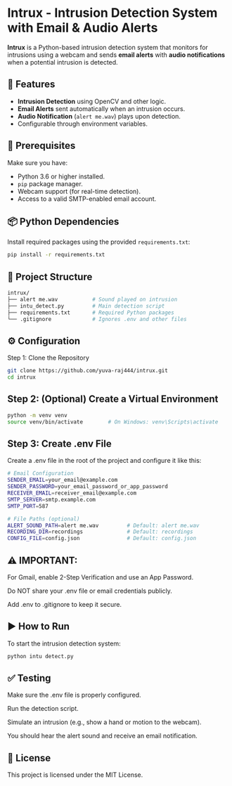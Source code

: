 # Intrux - Intrusion Detection System with Email & Audio Alerts

**Intrux** is a Python-based intrusion detection system that monitors for intrusions using a webcam and sends **email alerts** with **audio notifications** when a potential intrusion is detected.

## 🚀 Features

- **Intrusion Detection** using OpenCV and other logic.
- **Email Alerts** sent automatically when an intrusion occurs.
- **Audio Notification** (`alert me.wav`) plays upon detection.
- Configurable through environment variables.

## 🧰 Prerequisites

Make sure you have:

- Python 3.6 or higher installed.
- `pip` package manager.
- Webcam support (for real-time detection).
- Access to a valid SMTP-enabled email account.

## 📦 Python Dependencies

Install required packages using the provided `requirements.txt`:

```bash
pip install -r requirements.txt
```
## 📁 Project Structure

```bash
intrux/
├── alert me.wav           # Sound played on intrusion
├── intu_detect.py         # Main detection script
├── requirements.txt       # Required Python packages
└── .gitignore             # Ignores .env and other files
```

## ⚙️ Configuration
Step 1: Clone the Repository
```bash
git clone https://github.com/yuva-raj444/intrux.git
cd intrux
```

## Step 2: (Optional) Create a Virtual Environment
```bash
python -m venv venv
source venv/bin/activate        # On Windows: venv\Scripts\activate
```
## Step 3: Create .env File
Create a .env file in the root of the project and configure it like this:
```bash
# Email Configuration
SENDER_EMAIL=your_email@example.com
SENDER_PASSWORD=your_email_password_or_app_password
RECEIVER_EMAIL=receiver_email@example.com
SMTP_SERVER=smtp.example.com
SMTP_PORT=587

# File Paths (optional)
ALERT_SOUND_PATH=alert me.wav         # Default: alert me.wav
RECORDING_DIR=recordings              # Default: recordings
CONFIG_FILE=config.json               # Default: config.json
```
## ⚠️ IMPORTANT:

For Gmail, enable 2-Step Verification and use an App Password.

Do NOT share your .env file or email credentials publicly.

Add .env to .gitignore to keep it secure.

## ▶️ How to Run
To start the intrusion detection system:
```bash
python intu detect.py

```

## ✅ Testing
Make sure the .env file is properly configured.

Run the detection script.

Simulate an intrusion (e.g., show a hand or motion to the webcam).

You should hear the alert sound and receive an email notification.


## 📄 License
This project is licensed under the MIT License.


